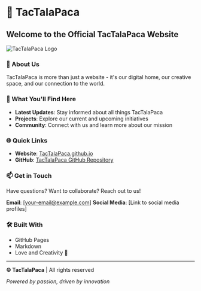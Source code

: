 # 🦙 TacTalaPaca

## Welcome to the Official TacTalaPaca Website

![TacTalaPaca Logo](path/to/your/logo.png)

### 🌟 About Us

TacTalaPaca is more than just a website - it's our digital home, our creative space, and our connection to the world. 

### 🚀 What You'll Find Here

- **Latest Updates**: Stay informed about all things TacTalaPaca
- **Projects**: Explore our current and upcoming initiatives
- **Community**: Connect with us and learn more about our mission

### 🌐 Quick Links

- **Website**: [TacTalaPaca.github.io](https://TacTalaPaca.github.io)
- **GitHub**: [TacTalaPaca GitHub Repository](https://github.com/TacTalaPaca)

### 📫 Get in Touch

Have questions? Want to collaborate? Reach out to us!

**Email**: [your-email@example.com]
**Social Media**: [Link to social media profiles]

### 🛠️ Built With

- GitHub Pages
- Markdown
- Love and Creativity 💖

---

**© TacTalaPaca** | All rights reserved

*Powered by passion, driven by innovation*